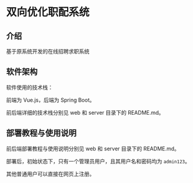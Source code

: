 # 双向优化职配系统

## 介绍

基于原系统开发的在线招聘求职系统

## 软件架构

软件使用的技术栈：

前端为 Vue.js，后端为 Spring Boot。

前后端详细的技术栈分别见 web 和 server 目录下的 README.md。

## 部署教程与使用说明

前后端部署教程与使用说明分别见 web 和 server 目录下的 README.md。

部署后，初始状态下，只有一个管理员用户，且其用户名和密码均为 `admin123`。

其他普通用户可以直接在网页上注册。
